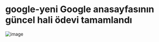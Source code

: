 # google-yeni Google anasayfasının güncel hali ödevi tamamlandı
![image](https://github.com/semradinc/google-yeni/assets/133643328/b9b66754-609f-4f18-b698-7cd73e3a841b)
